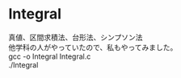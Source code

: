 # Integral
真値、区間求積法、台形法、シンプソン法<br>
他学科の人がやっていたので、私もやってみました。<br>
gcc -o Integral Integral.c <br>
./Integral

